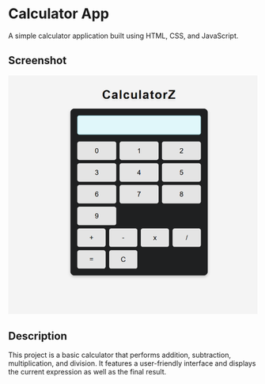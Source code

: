 # Calculator App

A simple calculator application built using HTML, CSS, and JavaScript.

## Screenshot

![Calculator Screenshot](calculatorX.png) 

## Description

This project is a basic calculator that performs addition, subtraction, multiplication, and division. It features a user-friendly interface and displays the current expression as well as the final result.
